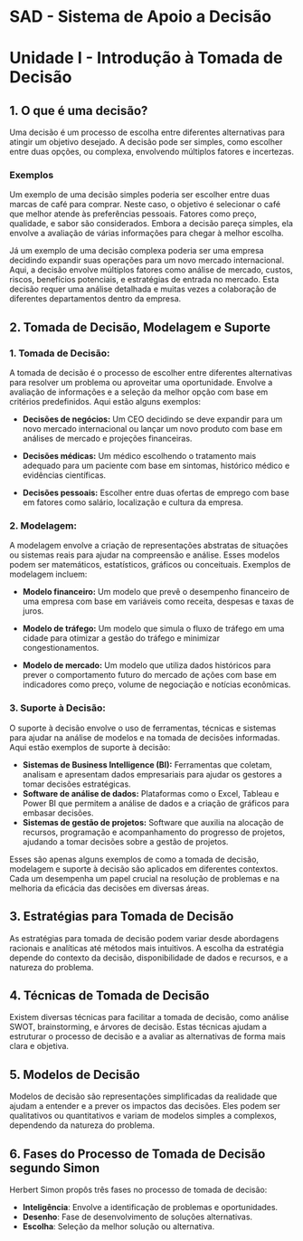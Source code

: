# SAD - Sistema de Apoio a Decisão

# Unidade I - Introdução à Tomada de Decisão

## 1. O que é uma decisão?
Uma decisão é um processo de escolha entre diferentes alternativas para atingir um objetivo desejado. A decisão pode ser simples, como escolher entre duas opções, ou complexa, envolvendo múltiplos fatores e incertezas.

### Exemplos
Um exemplo de uma decisão simples poderia ser escolher entre duas marcas de café para comprar. Neste caso, o objetivo é selecionar o café que melhor atende às preferências pessoais. Fatores como preço, qualidade, e sabor são considerados. Embora a decisão pareça simples, ela envolve a avaliação de várias informações para chegar à melhor escolha. 

Já um exemplo de uma decisão complexa poderia ser uma empresa decidindo expandir suas operações para um novo mercado internacional. Aqui, a decisão envolve múltiplos fatores como análise de mercado, custos, riscos, benefícios potenciais, e estratégias de entrada no mercado. Esta decisão requer uma análise detalhada e muitas vezes a colaboração de diferentes departamentos dentro da empresa.

## 2. Tomada de Decisão, Modelagem e Suporte

### 1. Tomada de Decisão:
A tomada de decisão é o processo de escolher entre diferentes alternativas para resolver um problema ou aproveitar uma oportunidade. Envolve a avaliação de informações e a seleção da melhor opção com base em critérios predefinidos. Aqui estão alguns exemplos:

- **Decisões de negócios:** Um CEO decidindo se deve expandir para um novo mercado internacional ou lançar um novo produto com base em análises de mercado e projeções financeiras.

- **Decisões médicas:** Um médico escolhendo o tratamento mais adequado para um paciente com base em sintomas, histórico médico e evidências científicas.

- **Decisões pessoais:** Escolher entre duas ofertas de emprego com base em fatores como salário, localização e cultura da empresa.

### 2. Modelagem:
A modelagem envolve a criação de representações abstratas de situações ou sistemas reais para ajudar na compreensão e análise. Esses modelos podem ser matemáticos, estatísticos, gráficos ou conceituais. Exemplos de modelagem incluem:

- **Modelo financeiro:** Um modelo que prevê o desempenho financeiro de uma empresa com base em variáveis como receita, despesas e taxas de juros.

- **Modelo de tráfego:** Um modelo que simula o fluxo de tráfego em uma cidade para otimizar a gestão do tráfego e minimizar congestionamentos.

- **Modelo de mercado:** Um modelo que utiliza dados históricos para prever o comportamento futuro do mercado de ações com base em indicadores como preço, volume de negociação e notícias econômicas.

### 3. Suporte à Decisão:
O suporte à decisão envolve o uso de ferramentas, técnicas e sistemas para ajudar na análise de modelos e na tomada de decisões informadas. Aqui estão exemplos de suporte à decisão:

- **Sistemas de Business Intelligence (BI):** Ferramentas que coletam, analisam e apresentam dados empresariais para ajudar os gestores a tomar decisões estratégicas.
- **Software de análise de dados:** Plataformas como o Excel, Tableau e Power BI que permitem a análise de dados e a criação de gráficos para embasar decisões.
- **Sistemas de gestão de projetos:** Software que auxilia na alocação de recursos, programação e acompanhamento do progresso de projetos, ajudando a tomar decisões sobre a gestão de projetos.

Esses são apenas alguns exemplos de como a tomada de decisão, modelagem e suporte à decisão são aplicados em diferentes contextos. Cada um desempenha um papel crucial na resolução de problemas e na melhoria da eficácia das decisões em diversas áreas.

## 3. Estratégias para Tomada de Decisão
As estratégias para tomada de decisão podem variar desde abordagens racionais e analíticas até métodos mais intuitivos. A escolha da estratégia depende do contexto da decisão, disponibilidade de dados e recursos, e a natureza do problema.

## 4. Técnicas de Tomada de Decisão
Existem diversas técnicas para facilitar a tomada de decisão, como análise SWOT, brainstorming, e árvores de decisão. Estas técnicas ajudam a estruturar o processo de decisão e a avaliar as alternativas de forma mais clara e objetiva.

## 5. Modelos de Decisão
Modelos de decisão são representações simplificadas da realidade que ajudam a entender e a prever os impactos das decisões. Eles podem ser qualitativos ou quantitativos e variam de modelos simples a complexos, dependendo da natureza do problema.

## 6. Fases do Processo de Tomada de Decisão segundo Simon
Herbert Simon propôs três fases no processo de tomada de decisão:
   - **Inteligência**: Envolve a identificação de problemas e oportunidades.
   - **Desenho**: Fase de desenvolvimento de soluções alternativas.
   - **Escolha**: Seleção da melhor solução ou alternativa.
